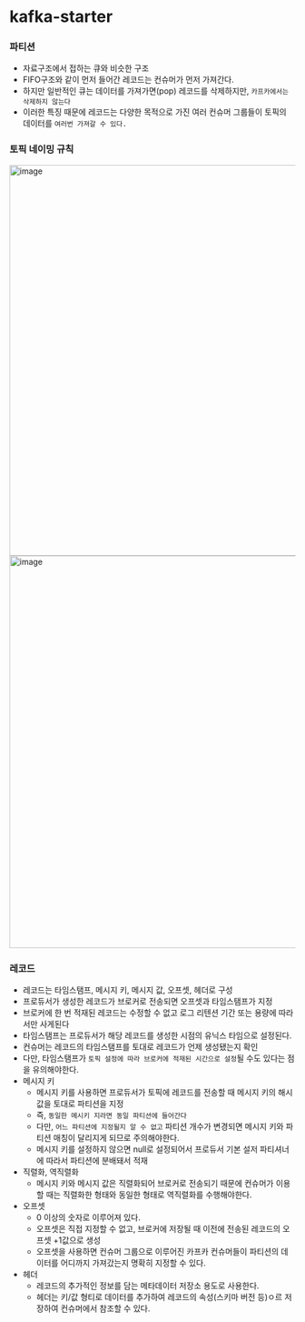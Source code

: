 # kafka-starter

### 파티션

- 자료구조에서 접하는 큐와 비슷한 구조
- FIFO구조와 같이 먼저 들어간 레코드는 컨슈머가 먼저 가져간다.
- 하지만 일반적인 큐는 데이터를 가져가면(pop) 레코드를 삭제하지만, `카프카에서는 삭제하지 않는다`
- 이러한 특징 때문에 레코드는 다양한 목적으로 가진 여러 컨슈머 그룹들이 토픽의 데이터를 `여러번 가져갈 수 있다.`

### 토픽 네이밍 규칙

<img width="687" alt="image" src="https://user-images.githubusercontent.com/76584547/180654328-59a7692b-677b-4478-83e3-43cdbd872f16.png">

<img width="690" alt="image" src="https://user-images.githubusercontent.com/76584547/180654334-2da7f3ce-1f29-4102-9dbe-19484961e8fc.png">

### 레코드

- 레코드는 타임스탬프, 메시지 키, 메시지 값, 오프셋, 헤더로 구성
- 프로듀서가 생성한 레코드가 브로커로 전송되면 오프셋과 타임스탬프가 지정
- 브로커에 한 번 적재된 레코드는 수정할 수 없고 로그 리텐션 기간 또는 용량에 따라서만 사게된다
- 타임스탬프는 프로듀서가 해당 레코드를 생성한 시점의 유닉스 타임으로 설정된다.
- 컨슈머는 레코드의 타임스탬프를 토대로 레코드가 언제 생성됐는지 확인
- 다만, 타임스탬프가 `토픽 설정에 따라 브로커에 적재된 시간으로 설정`될 수도 있다는 점을 유의해야한다.
- 메시지 키
    - 메시지 키를 사용하면 프로듀서가 토픽에 레코드를 전송할 때 메시지 키의 해시 값을 토대로 파티션을 지정
    - 즉, `동일한 메시키 지라면 동일 파티션에 들어간다`
    - 다만, `어느 파티션에 지정될지 알 수 없고` 파티션 개수가 변경되면 메시지 키와 파티션 매칭이 달리지게 되므로 주의해야한다.
    - 메시지 키를 설정하지 않으면 null로 설정되어서 프로듀서 기본 설저 파티셔너에 따라서 파티션에 분배돼서 적재
- 직렬화, 역직렬화
    - 메시지 키와 메시지 값은 직렬화되어 브로커로 전송되기 때문에 컨슈머가 이용할 때는 직렬화한 형태와 동일한 형태로 역직렬화를 수행해야한다.
- 오프셋
    - 0 이상의 숫자로 이루어져 있다.
    - 오프셋은 직접 지정할 수 없고, 브로커에 저장될 때 이전에 전송된 레코드의 오프셋 +1값으로 생성
    - 오프셋을 사용하면 컨슈머 그룹으로 이루어진 카프카 컨슈머들이 파티션의 데이터를 어디까지 가져갔는지 명확히 지정할 수 있다.
- 헤더
    - 레코드의 추가적인 정보를 담는 메타데이터 저장소 용도로 사용한다.
    - 헤더는 키/값 형티로 데이터를 추가하여 레코드의 속성(스키마 버전 등)ㅇ르 저장하여 컨슈머에서 참조할 수 있다.
